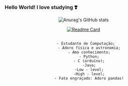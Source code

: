 ### Hello World! I love studying ❣️

<!--
**JuJubali/JuJubali** is a ✨ _special_ ✨ repository because its `README.md` (this file) appears on your GitHub profile.

Here are some ideas to get you started:

-->
<div align="center">

 ![Anurag's GitHub stats](https://github-readme-stats.vercel.app/api?username=Jujubali&theme=dark&show_icons=true)
 
  [![Readme Card](https://github-readme-stats.vercel.app/api/pin/?username=JuJubali&repo=Mathlove&theme=dark&show_icons=true)](https://github.com/JuJubali/Mathlove)
 ##
         - Estudante de Computação;   
         - Adoro física e astronomia;
         - Amo conhecimento;
         - Python;
         - C (arduíno);
         -Java;
         -Low - level;
         -High - level;
         - Fato engraçado: Adoro pandas!

</div>
